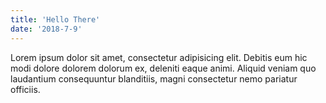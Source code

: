 ```yaml
---
title: 'Hello There'
date: '2018-7-9'
---
```


Lorem ipsum dolor sit amet, consectetur adipisicing elit. Debitis eum hic modi dolore dolorem dolorum ex, deleniti eaque animi. Aliquid veniam quo laudantium consequuntur blanditiis, magni consectetur nemo pariatur officiis.
